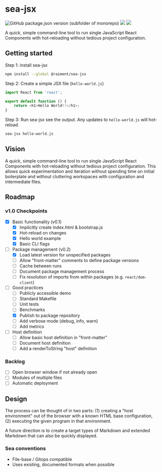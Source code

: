 # sea-jsx

![GitHub package.json version (subfolder of monorepo)](https://img.shields.io/github/package-json/v/raiment-studios/monorepo?filename=source%2Fprojects%2Fsea%2Fapps%2Fsea-jsx%2Fpackage.json)
![](https://img.shields.io/badge/license-MIT-039)
[![](https://img.shields.io/badge/feedback-welcome!-1a6)](https://github.com/raiment-studios/monorepo/discussions)

A quick, simple command-line tool to run single JavaScript React Components with hot-reloading without tedious project configuration.

## Getting started

Step 1: install sea-jsx

```bash
npm install --global @raiment/sea-jsx
```

Step 2: Create a simple JSX file (`hello-world.js`)

```javascript
import React from 'react';

export default function () {
    return <h1>Hello World!!</h1>;
}
```

Step 3: Run sea-jsx see the output. Any updates to `hello-world.js` will hot-reload.

```bash
sea-jsx hello-world.js
```

## Vision

A quick, simple command-line tool to run single JavaScript React Components with hot-reloading without tedious project configuration. This allows quick experimentation and iteration without spending time on initial boilerplate and without cluttering workspaces with configuration and intermediate files.

## Roadmap

### v1.0 Checkpoints

-   [x] Basic functionality (v0.1)
    -   [x] Implicitly create index.html & bootstrap.js
    -   [x] Hot-reload on changes
    -   [x] Hello world example
    -   [x] Basic CLI flags
-   [ ] Package management (v0.2)
    -   [x] Load latest version for unspecified packages
    -   [ ] Allow "front-matter" comments to define package versions
    -   [ ] Cache between runs
    -   [ ] Document package management process
    -   [ ] Fix resolution of imports from within packages (e.g. `react/dom-client`)
-   [ ] Good practices
    -   [ ] Publicly accessible demo
    -   [ ] Standard Makefile
    -   [ ] Unit tests
    -   [ ] Benchmarks
    -   [x] Publish to package repository
    -   [ ] Add verbose mode (debug, info, warn)
    -   [ ] Add metrics
-   [ ] Host definition
    -   [ ] Allow basic host definition in "front-matter"
    -   [ ] Document host definition
    -   [ ] Add a renderToString "host" definition

### Backlog

-   [ ] Open browser window if not already open
-   [ ] Modules of multiple files
-   [ ] Automatic deployment

## Design

The process can be thought of in two parts: (1) creating a "host environment" out of the browser with a known HTML base configuration, (2) executing the given program in that environment.

A future direction is to create a target types of Markdown and extended Markdown that can also be quickly displayed.

### Sea conventions

-   File-base / Gitops compatible
-   Uses existing, documented formats when possible
